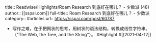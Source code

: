 title:: Readwise/Highlights/Roam Research 到底好在哪儿？ - 少数派 (48)
author:: [[sspai.com]]
full-title:: Roam Research 到底好在哪儿？ - 少数派
category:: #articles
url:: https://sspai.com/post/60787

- 写作之难，在于把网状的思考，用树状的语法结构，转换成线性字符串。（"The Web, the Tree, and the String"）。 #Highlight #[[2021-04-12]]